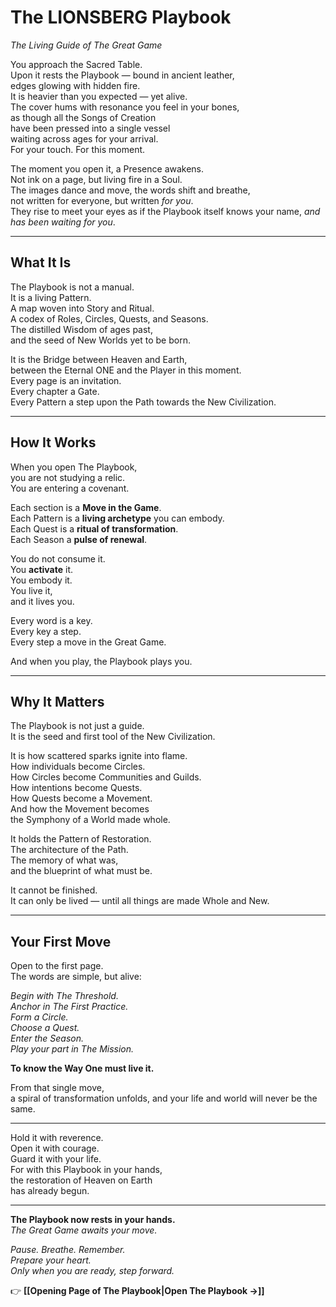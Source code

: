 # **The LIONSBERG Playbook**
_The Living Guide of The Great Game_

You approach the Sacred Table.  
Upon it rests the Playbook — bound in ancient leather,  
edges glowing with hidden fire.  
It is heavier than you expected — yet alive.  
The cover hums with resonance you feel in your bones,  
as though all the Songs of Creation  
have been pressed into a single vessel  
waiting across ages for your arrival.  
For your touch. 
For this moment.

The moment you open it, a Presence awakens.  
Not ink on a page, but living fire in a Soul.  
The images dance and move, 
the words shift and breathe,  
not written for everyone, but written _for you_.  
They rise to meet your eyes as if the Playbook itself knows your name, 
*and has been waiting for you*. 

---

## **What It Is**

The Playbook is not a manual.  
It is a living Pattern.  
A map woven into Story and Ritual.  
A codex of Roles, Circles, Quests, and Seasons.  
The distilled Wisdom of ages past,  
and the seed of New Worlds yet to be born.

It is the Bridge between Heaven and Earth,  
between the Eternal ONE and the Player in this moment.  
Every page is an invitation.  
Every chapter a Gate.  
Every Pattern a step upon the Path towards the New Civilization.  

---

## **How It Works**

When you open The Playbook,  
you are not studying a relic.  
You are entering a covenant.

Each section is a **Move in the Game**.  
Each Pattern is a **living archetype** you can embody.  
Each Quest is a **ritual of transformation**.  
Each Season a **pulse of renewal**.

You do not consume it.  
You **activate** it.  
You embody it.  
You live it,  
and it lives you.

Every word is a key.  
Every key a step.  
Every step a move in the Great Game.

And when you play, the Playbook plays you.

---

## **Why It Matters**

The Playbook is not just a guide.  
It is the seed and first tool of the New Civilization.

It is how scattered sparks ignite into flame.  
How individuals become Circles.  
How Circles become Communities and Guilds.  
How intentions become Quests.  
How Quests become a Movement.  
And how the Movement becomes  
the Symphony of a World made whole.

It holds the Pattern of Restoration.  
The architecture of the Path.  
The memory of what was,  
and the blueprint of what must be.

It cannot be finished.  
It can only be lived — until all things are made Whole and New.

---

## **Your First Move**

Open to the first page.  
The words are simple, but alive:

_Begin with The Threshold.  
Anchor in The First Practice.  
Form a Circle.  
Choose a Quest.  
Enter the Season.  
Play your part in The Mission._

**To know the Way One must live it.**

From that single move,  
a spiral of transformation unfolds, 
and your life and world will never be the same. 

____

Hold it with reverence.  
Open it with courage.  
Guard it with your life.  
For with this Playbook in your hands,  
the restoration of Heaven on Earth  
has already begun.

---

**The Playbook now rests in your hands.**  
_The Great Game awaits your move._

_Pause. Breathe. Remember._  
_Prepare your heart._  
_Only when you are ready, step forward._

👉 **[[Opening Page of The Playbook|Open The Playbook →]]**